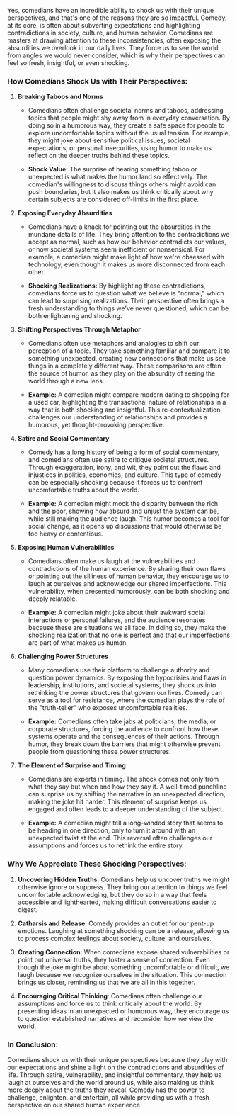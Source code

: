 Yes, comedians have an incredible ability to shock us with their unique perspectives, and that's one of the reasons they are so impactful. Comedy, at its core, is often about subverting expectations and highlighting contradictions in society, culture, and human behavior. Comedians are masters at drawing attention to these inconsistencies, often exposing the absurdities we overlook in our daily lives. They force us to see the world from angles we would never consider, which is why their perspectives can feel so fresh, insightful, or even shocking.

### **How Comedians Shock Us with Their Perspectives:**

1. **Breaking Taboos and Norms**
    
    - Comedians often challenge societal norms and taboos, addressing topics that people might shy away from in everyday conversation. By doing so in a humorous way, they create a safe space for people to explore uncomfortable topics without the usual tension. For example, they might joke about sensitive political issues, societal expectations, or personal insecurities, using humor to make us reflect on the deeper truths behind these topics.
        
    - **Shock Value:** The surprise of hearing something taboo or unexpected is what makes the humor land so effectively. The comedian's willingness to discuss things others might avoid can push boundaries, but it also makes us think critically about why certain subjects are considered off-limits in the first place.
        
2. **Exposing Everyday Absurdities**
    
    - Comedians have a knack for pointing out the absurdities in the mundane details of life. They bring attention to the contradictions we accept as normal, such as how our behavior contradicts our values, or how societal systems seem inefficient or nonsensical. For example, a comedian might make light of how we're obsessed with technology, even though it makes us more disconnected from each other.
        
    - **Shocking Realizations:** By highlighting these contradictions, comedians force us to question what we believe is "normal," which can lead to surprising realizations. Their perspective often brings a fresh understanding to things we've never questioned, which can be both enlightening and shocking.
        
3. **Shifting Perspectives Through Metaphor**
    
    - Comedians often use metaphors and analogies to shift our perception of a topic. They take something familiar and compare it to something unexpected, creating new connections that make us see things in a completely different way. These comparisons are often the source of humor, as they play on the absurdity of seeing the world through a new lens.
        
    - **Example:** A comedian might compare modern dating to shopping for a used car, highlighting the transactional nature of relationships in a way that is both shocking and insightful. This re-contextualization challenges our understanding of relationships and provides a humorous, yet thought-provoking perspective.
        
4. **Satire and Social Commentary**
    
    - Comedy has a long history of being a form of social commentary, and comedians often use satire to critique societal structures. Through exaggeration, irony, and wit, they point out the flaws and injustices in politics, economics, and culture. This type of comedy can be especially shocking because it forces us to confront uncomfortable truths about the world.
        
    - **Example:** A comedian might mock the disparity between the rich and the poor, showing how absurd and unjust the system can be, while still making the audience laugh. This humor becomes a tool for social change, as it opens up discussions that would otherwise be too heavy or contentious.
        
5. **Exposing Human Vulnerabilities**
    
    - Comedians often make us laugh at the vulnerabilities and contradictions of the human experience. By sharing their own flaws or pointing out the silliness of human behavior, they encourage us to laugh at ourselves and acknowledge our shared imperfections. This vulnerability, when presented humorously, can be both shocking and deeply relatable.
        
    - **Example:** A comedian might joke about their awkward social interactions or personal failures, and the audience resonates because these are situations we all face. In doing so, they make the shocking realization that no one is perfect and that our imperfections are part of what makes us human.
        
6. **Challenging Power Structures**
    
    - Many comedians use their platform to challenge authority and question power dynamics. By exposing the hypocrisies and flaws in leadership, institutions, and societal systems, they shock us into rethinking the power structures that govern our lives. Comedy can serve as a tool for resistance, where the comedian plays the role of the "truth-teller" who exposes uncomfortable realities.
        
    - **Example:** Comedians often take jabs at politicians, the media, or corporate structures, forcing the audience to confront how these systems operate and the consequences of their actions. Through humor, they break down the barriers that might otherwise prevent people from questioning these power structures.
        
7. **The Element of Surprise and Timing**
    
    - Comedians are experts in timing. The shock comes not only from what they say but when and how they say it. A well-timed punchline can surprise us by shifting the narrative in an unexpected direction, making the joke hit harder. This element of surprise keeps us engaged and often leads to a deeper understanding of the subject.
        
    - **Example:** A comedian might tell a long-winded story that seems to be heading in one direction, only to turn it around with an unexpected twist at the end. This reversal often challenges our assumptions and forces us to rethink the entire story.
        

### **Why We Appreciate These Shocking Perspectives:**

1. **Uncovering Hidden Truths**: Comedians help us uncover truths we might otherwise ignore or suppress. They bring our attention to things we feel uncomfortable acknowledging, but they do so in a way that feels accessible and lighthearted, making difficult conversations easier to digest.
    
2. **Catharsis and Release**: Comedy provides an outlet for our pent-up emotions. Laughing at something shocking can be a release, allowing us to process complex feelings about society, culture, and ourselves.
    
3. **Creating Connection**: When comedians expose shared vulnerabilities or point out universal truths, they foster a sense of connection. Even though the joke might be about something uncomfortable or difficult, we laugh because we recognize ourselves in the situation. This connection brings us closer, reminding us that we are all in this together.
    
4. **Encouraging Critical Thinking**: Comedians often challenge our assumptions and force us to think critically about the world. By presenting ideas in an unexpected or humorous way, they encourage us to question established narratives and reconsider how we view the world.
    

### **In Conclusion:**

Comedians shock us with their unique perspectives because they play with our expectations and shine a light on the contradictions and absurdities of life. Through satire, vulnerability, and insightful commentary, they help us laugh at ourselves and the world around us, while also making us think more deeply about the truths they reveal. Comedy has the power to challenge, enlighten, and entertain, all while providing us with a fresh perspective on our shared human experience.